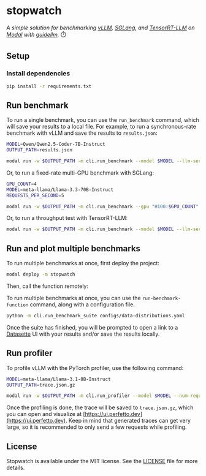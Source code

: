 # stopwatch

_A simple solution for benchmarking [vLLM](https://docs.vllm.ai/en/latest/), [SGLang](https://docs.sglang.ai/), and [TensorRT-LLM](https://github.com/NVIDIA/TensorRT-LLM) on [Modal](https://modal.com/) with [guidellm](https://github.com/neuralmagic/guidellm)._ ⏱️

## Setup

### Install dependencies

```bash
pip install -r requirements.txt
```

## Run benchmark

To run a single benchmark, you can use the `run_benchmark` command, which will save your results to a local file.
For example, to run a synchronous-rate benchmark with vLLM and save the results to `results.json`:

```bash
MODEL=Qwen/Qwen2.5-Coder-7B-Instruct
OUTPUT_PATH=results.json

modal run -w $OUTPUT_PATH -m cli.run_benchmark --model $MODEL --llm-server-type vllm
```

Or, to run a fixed-rate multi-GPU benchmark with SGLang:

```bash
GPU_COUNT=4
MODEL=meta-llama/Llama-3.3-70B-Instruct
REQUESTS_PER_SECOND=5

modal run -w $OUTPUT_PATH -m cli.run_benchmark --gpu "H100:$GPU_COUNT" --model $MODEL --llm-server-type sglang --rate-type constant --rate $REQUESTS_PER_SECOND --llm-server-config "{\"extra_args\": [\"--tp-size\", \"$GPU_COUNT\"]}"
```

Or, to run a throughput test with TensorRT-LLM:

```bash
modal run -w $OUTPUT_PATH -m cli.run_benchmark --model $MODEL --llm-server-type tensorrt-llm --rate-type throughput
```

## Run and plot multiple benchmarks

To run multiple benchmarks at once, first deploy the project:

```bash
modal deploy -m stopwatch
```

Then, call the function remotely:

To run multiple benchmarks at once, you can use the `run-benchmark-function` command, along with a configuration file.

```bash
python -m cli.run_benchmark_suite configs/data-distributions.yaml
```

Once the suite has finished, you will be prompted to open a link to a [Datasette](https://datasette.io/) UI with your results and/or save the results locally.

## Run profiler

To profile vLLM with the PyTorch profiler, use the following command:

```bash
MODEL=meta-llama/Llama-3.1-8B-Instruct
OUTPUT_PATH=trace.json.gz

modal run -w $OUTPUT_PATH -m cli.run_profiler --model $MODEL --num-requests 10
```

Once the profiling is done, the trace will be saved to `trace.json.gz`, which you can open and visualize at [https://ui.perfetto.dev](https://ui.perfetto.dev).
Keep in mind that generated traces can get very large, so it is recommended to only send a few requests while profiling.

## License

Stopwatch is available under the MIT license. See the [LICENSE](/LICENSE.md) file for more details.
